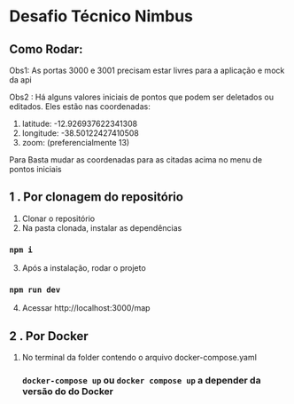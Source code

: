 # Desafio Técnico Nimbus



## Como Rodar: 

Obs1: As portas 3000 e 3001 precisam estar livres para a aplicação e mock da api

Obs2 : Há alguns valores iniciais de pontos que podem ser deletados ou editados.  Eles estão nas coordenadas: 

1. latitude: -12.926937622341308
2. longitude: -38.50122427410508
3. zoom: (preferencialmente 13)

Para Basta mudar as coordenadas para as citadas acima no menu de pontos iniciais

## 1 . Por clonagem do repositório 

 1. Clonar o repositório
 2. Na pasta clonada, instalar as dependências
   ### `npm i`
 3.  Após a instalação, rodar o projeto
   ### `npm run dev`
 4. Acessar http://localhost:3000/map

   



## 2 . Por Docker 
 1. No terminal da folder contendo o arquivo docker-compose.yaml 


    ### `docker-compose up` ou `docker compose up` a depender da versão do do Docker


 

